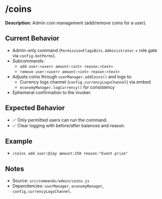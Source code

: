 # /coins

**Description:** Admin coin management (add/remove coins for a user).

## Current Behavior
- Admin-only command (`PermissionFlagsBits.Administrator` + role gate via `config.botPerms`).
- Subcommands:
  - `add user:<user> amount:<int> reason:<text>`
  - `remove user:<user> amount:<int> reason:<text>`
- Adjusts coins through `userManager.addCoins()` and logs to:
  - Currency logs channel (`config.currencyLogsChannel`) via embed
  - `economyManager.logCurrency()` for consistency
- Ephemeral confirmation to the invoker.

## Expected Behavior
- ✅ Only permitted users can run the command.
- ✅ Clear logging with before/after balances and reason.

## Example
- `/coins add user:@Jay amount:250 reason:"Event prize"`

## Notes
- Source: `src/commands/admin/coins.js`
- Dependencies: `userManager`, `economyManager`, `config.currencyLogsChannel`.

